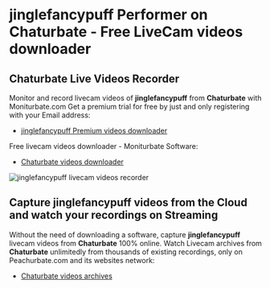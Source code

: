 # jinglefancypuff Performer on Chaturbate - Free LiveCam videos downloader

## Chaturbate Live Videos Recorder

Monitor and record livecam videos of **jinglefancypuff** from **Chaturbate** with Moniturbate.com
Get a premium trial for free by just and only registering with your Email address:
* [jinglefancypuff Premium videos downloader](https://moniturbate.com/request-demo-licence-key.html)

Free livecam videos downloader - Moniturbate Software:
* [Chaturbate videos downloader](https://moniturbate.com/moniturbate-download-software.html)

![jinglefancypuff livecam videos recorder](https://peachurnet.com/templates/moniturbate-software.png)


## Capture jinglefancypuff videos from the Cloud and watch your recordings on Streaming

Without the need of downloading a software, capture **jinglefancypuff** livecam videos from **Chaturbate** 100% online.
Watch Livecam archives from **Chaturbate** unlimitedly from thousands of existing recordings, only on Peachurbate.com and its websites network:
* [Chaturbate videos archives](https://peachurnet.com/)